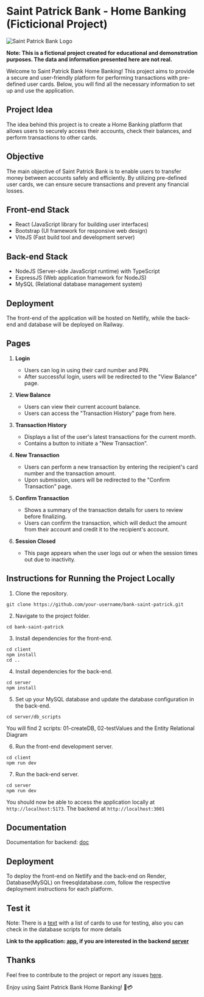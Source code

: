 # Saint Patrick Bank - Home Banking (Ficticional Project)

![Saint Patrick Bank Logo](https://github.com/kevin-anadon/bank_saintpatrick/blob/main/client/src/assets/resources/images/logo.png)

**Note: This is a fictional project created for educational and demonstration purposes. The data and information presented here are not real.**

Welcome to Saint Patrick Bank Home Banking! This project aims to provide a secure and user-friendly platform for performing transactions with pre-defined user cards. Below, you will find all the necessary information to set up and use the application.

## Project Idea

The idea behind this project is to create a Home Banking platform that allows users to securely access their accounts, check their balances, and perform transactions to other cards.

## Objective

The main objective of Saint Patrick Bank is to enable users to transfer money between accounts safely and efficiently. By utilizing pre-defined user cards, we can ensure secure transactions and prevent any financial losses.

## Front-end Stack

- React (JavaScript library for building user interfaces)
- Bootstrap (UI framework for responsive web design)
- ViteJS (Fast build tool and development server)

## Back-end Stack

- NodeJS (Server-side JavaScript runtime) with TypeScript
- ExpressJS (Web application framework for NodeJS)
- MySQL (Relational database management system)

## Deployment

The front-end of the application will be hosted on Netlify, while the back-end and database will be deployed on Railway.

## Pages

1. **Login**
   - Users can log in using their card number and PIN.
   - After successful login, users will be redirected to the "View Balance" page.

2. **View Balance**
   - Users can view their current account balance.
   - Users can access the "Transaction History" page from here.

3. **Transaction History**
   - Displays a list of the user's latest transactions for the current month.
   - Contains a button to initiate a "New Transaction".

4. **New Transaction**
   - Users can perform a new transaction by entering the recipient's card number and the transaction amount.
   - Upon submission, users will be redirected to the "Confirm Transaction" page.

5. **Confirm Transaction**
   - Shows a summary of the transaction details for users to review before finalizing.
   - Users can confirm the transaction, which will deduct the amount from their account and credit it to the recipient's account.

6. **Session Closed**
   - This page appears when the user logs out or when the session times out due to inactivity.

## Instructions for Running the Project Locally

1. Clone the repository.

```
git clone https://github.com/your-username/bank-saint-patrick.git
```

2. Navigate to the project folder.

```
cd bank-saint-patrick
```

3. Install dependencies for the front-end.

```
cd client
npm install
cd ..
```

4. Install dependencies for the back-end.

```
cd server
npm install
```

5. Set up your MySQL database and update the database configuration in the back-end.
```
cd server/db_scripts
```
You will find 2 scripts: 01-createDB, 02-testValues and the Entity Relational Diagram

6. Run the front-end development server.

```
cd client
npm run dev
```

7. Run the back-end server.

```
cd server
npm run dev
```

You should now be able to access the application locally at `http://localhost:5173`.
The backend at `http://localhost:3001`

## Documentation

Documentation for backend: [doc](https://documenter.getpostman.com/view/16602212/2s9XxyQtPN)

## Deployment

To deploy the front-end on Netlify and the back-end on Render, Database(MySQL) on freesqldatabase.com, follow the respective deployment instructions for each platform.

## Test it

Note: There is a [text](https://github.com/kevin-anadon/bank_saintpatrick/blob/main/client/lists%20of%20cards(Fictional).txt) with a list of cards to use for testing, also you can check in the database scripts for more details

**Link to the application: [app](saintpatrickbank.netlify.app), if you are interested in the backend [server](https://saint-patrick-bank-api.onrender.com)**

## Thanks

Feel free to contribute to the project or report any issues [here](https://github.com/kevin-anadon/bank_saintpatrick/issues).

Enjoy using Saint Patrick Bank Home Banking! 🏦💳
